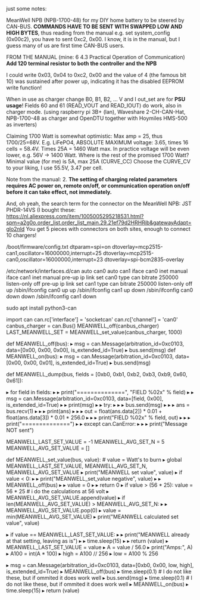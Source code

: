 just some notes:

MeanWell NPB (NPB-1700-48) for my DIY home battery to be steered by CAN-BUS. 
**COMMANDS HAVE TO BE SENT WITH SWAPPED LOW AND HIGH BYTES**, thus reading from the manual e.g. set system_config 
(0x00c2), you have to sent 0xc2, 0x00. I know, it is in the manual, but I guess many of us are first time CAN-BUS users.

FROM THE MANUAL (mine: 6 4.3 Practical Operation of Communication) **Add 120 terminal resistor to both the controller and the NPB** 

I could write 0x03, 0x04 to 0xc2, 0x00 and the value of 4 (the famous 
bit 10) was sustained after power up, indicating it has the disabled 
EEPROM write function! 

When in use as charger change B0, B1, B2, ... 
V and I out_set are for **PSU usage**!  Fields 60 and 61 (READ_VOUT and READ_IOUT) do work, also in charger mode.
(using raspberry pi 3B+ (lan),  Waveshare 2-CH-CAN-Hat, NPB-1700-48 as 
charger and OpenDTU together with Hoymiles HMS-500 as inverters)

Claiming 1700 Watt is somewhat optimistic: Max amp = 25, thus
1700/25=68V. E.g. LiFePO4, ABSOLUTE MAXIMUM voltage: 3.65, 
times 16 cells = 58.4V. Times 25A = 1460 Watt max. In practice voltage
will be even lower, e.g. 56V -> 1400 Watt. Where is the rest of the promised
1700 Watt?
Minimal value (for me) is 5A, max 25A (CURVE_CC)
Choose the CURVE_CV to your liking, I use 55.5V, 3.47 per cell.

Note from the manual: 2. **The setting of charging related parameters requires AC
power on, remote on/off, or communication operation on/off before it can take effect, not immediately.**

And, oh yeah, the search term for the connector on the MeanWell NPB: JST PHDR-14VS (I bought these: 
https://nl.aliexpress.com/item/1005005295218531.html?spm=a2g0o.order_list.order_list_main.29.21ef79d2HRHRib&gatewayAdapt=glo2nld
You get 5 pieces with connectors on both sites, enough to connect 10 chargers!


/boot/firmware/config.txt
dtparam=spi=on
dtoverlay=mcp2515-can1,oscillator=16000000,interrupt=25
dtoverlay=mcp2515-can0,oscillator=16000000,interrupt=23
dtoverlay=spi-bcm2835-overlay

/etc/network/interfaces.d/can
auto can0
auto can1
iface can0 inet manual
iface can1 inet manual
pre-up ip link set can0 type can bitrate 250000 listen-only off
pre-up ip link set can1 type can bitrate 250000 listen-only off
up /sbin/ifconfig can0 up
up /sbin/ifconfig can1 up
down /sbin/ifconfig can0 down
down /sbin/ifconfig can1 down

sudo apt install python3-can

import can
can.rc['interface'] = 'socketcan'
can.rc['channel'] = 'can0'
canbus_charger = can.Bus()
MEANWELL_off(canbus_charger)
LAST_MEANWELL_SET = MEANWELL_set_value(canbus_charger, 1000)


def MEANWELL_off(bus):
▸   msg = can.Message(arbitration_id=0xc0103, data=[0x00, 0x00, 0x00], is_extended_id=True)
▸   bus.send(msg)
def MEANWELL_on(bus):
▸   msg = can.Message(arbitration_id=0xc0103, data=[0x00, 0x00, 0x01], is_extended_id=True)
▸   bus.send(msg)

def MEANWELL_dump(bus, fields = [0xb0, 0xb1, 0xb2, 0xb3, 0xb9, 0x60, 0x61]):

▸   for field in fields:
▸   ▸   print("==============", "FIELD %02x" % field)
▸   ▸   msg = can.Message(arbitration_id=0xc0103, data=[field, 0x00], is_extended_id=True)
▸   ▸   print(msg)
▸   ▸   try:
▸   ▸   ▸   bus.send(msg)
▸   ▸   ▸   ans = bus.recv(1)
▸   ▸   ▸   print(ans)
▸   ▸   ▸   out = float(ans.data[2]) * 0.01 + float(ans.data[3]) * 0.01 * 256.0
▸   ▸   ▸   print("FIELD %02x" % field, out)
▸   ▸   ▸   print("==============")
▸   ▸   except can.CanError:
▸   ▸   ▸   print("Message NOT sent")

MEANWELL_LAST_SET_VALUE = -1
MEANWELL_AVG_SET_N = 5
MEANWELL_AVG_SET_VALUE = []

def MEANWELL_set_value(bus, value):  # value = Watt's to burn
▸   global MEANWELL_LAST_SET_VALUE, MEANWELL_AVG_SET_N, MEANWELL_AVG_SET_VALUE
▸   print("MEANWELL set value", value)
▸   if value < 0:
▸   ▸   print("MEANWELL_set_value negative", value)
▸   ▸   MEANWELL_off(bus)
▸   ▸   value = 0
▸   ▸   return 0
▸   if value > (56 * 25): value = 56 * 25  # i do the calculations at 56 volt
▸   MEANWELL_AVG_SET_VALUE.append(value)
▸   if len(MEANWELL_AVG_SET_VALUE) > MEANWELL_AVG_SET_N:
▸   ▸   MEANWELL_AVG_SET_VALUE.pop(0)
▸   value = min(MEANWELL_AVG_SET_VALUE)
▸   print("MEANWELL calculated set value", value)

▸   if value == MEANWELL_LAST_SET_VALUE:
▸   ▸   print("MEANWELL already at that setting, leaving as is")
▸   ▸   time.sleep(15)
▸   ▸   return (value)
▸   MEANWELL_LAST_SET_VALUE = value
▸   A = value / 56.0
▸   print("Amps:", A)
▸   A100 = int(A * 100)
▸   high = A100 // 256
▸   low = A100 % 256

▸   msg = can.Message(arbitration_id=0xc0103, data=[0xb0, 0x00,  low, high], is_extended_id=True)
▸   MEANWELL_off(bus)
▸   time.sleep(0.1)  #  I do not like these, but if ommited it does work well
▸   bus.send(msg)
▸   time.sleep(0.1) #  I do not like these, but if ommited it does work well
▸   MEANWELL_on(bus)
▸   time.sleep(15)
▸   return (value)



